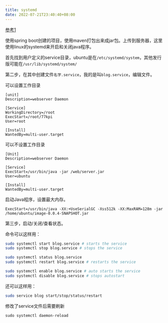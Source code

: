 ```yaml
---
title: systemd
date: 2022-07-21T23:40:40+08:00
---
```

[参考1](https://stackoverflow.com/a/28704296/6021280)

使用spring boot创建的项目，使用maven打包出来成jar包。上传到服务器，这里使用linux的systemd来开启和关闭java程序。

首先找到用户定义的service目录，ubuntu是在`/etc/systemd/system`，其他发行版可能在`/usr/lib/systemd/system/`

第二步，在其中创建文件`名字.service`，我的是叫`blog.service`，编辑文件。

可以设置工作目录
```shell
[unit]
Description=webserver Daemon

[Service]
WorkingDirectory=/root
ExecStart=/root/77kpi
User=root

[Install]
WantedBy=multi-user.target
```

可以不设置工作目录
```
[Unit]
Description=webserver Daemon

[Service]
ExecStart=/usr/bin/java -jar /web/server.jar
User=ubuntu

[Install]
WantedBy=multi-user.target
```

启动Java程序，设置最大内存。
```
ExecStart=/usr/bin/java -XX:+UseSerialGC -Xss512k -XX:MaxRAM=128m -jar /home/ubuntu/image-0.0.4-SNAPSHOT.jar
```

第三步，启动/关闭/查看状态。

命令可以这样用：

```bash
sudo systemctl start blog.service # starts the service
sudo systemctl stop blog.service # stops the service

sudo systemctl status blog.service
sudo systemctl restart blog.service # restarts the service

sudo systemctl enable blog.service # auto starts the service
sudo systemctl disable blog.service # stops autostart
```

还可以这样用：

```bash
sudo service blog start/stop/status/restart
```

修改了service文件后需要刷新
```
sudo systemctl daemon-reload
```